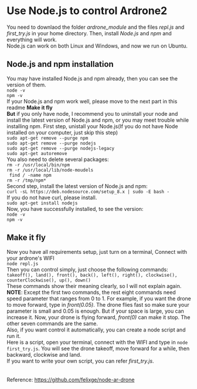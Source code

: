 Use Node.js to control Ardrone2
==================================
You need to downlaod the folder _ardrone_module_ and the files _repl.js_ and _first_try.js_ in your home directory. Then, install _Node.js_ and _npm_ and everything will work.
<br> Node.js can work on both Linux and Windows, and now we run on Ubuntu.

Node.js and npm installation
----------
You may have installed Node.js and npm already, then you can see the version of them.
<br> `node -v`
<br> `npm -v`
<br> If your Node.js and npm work well, please move to the next part in this readme **Make it fly**
<br> **But**  if you only have node, I recommend you to uninstall your node and install the latest version of Node.js and npm, or you may meet trouble while installing npm.
First step, unistall your Node.js(If you do not have Node installed on your computer, just skip this step)
<br>`sudo apt-get remove --purge npm`
<br> `sudo apt-get remove --purge nodejs`
<br>`sudo apt-get remove --purge nodejs-legacy`
<br> `sudo apt-get autoremove`
<br> You also need to delete several packages:
<br> `rm -r /usr/local/bin/npm`
<br> `rm -r /usr/local/lib/node-moudels`
<br> ` find / -name npm`
<br> `rm -r /tmp/npm*`
<br> Second step, install the latest version of Node.js and npm:
<br> `curl -sL https://deb.nodesource.com/setup_8.x | sudo -E bash -` 
<br> If you do not have curl, please install.
<br> `sudo apt-get install nodejs`
<br> Now, you have successfully installed, to see the version:
<br> `node -v`
<br> `npm -v`
<br>

Make it fly
--
Now you have all requirements setup, just turn on a terminal, Connect with your ardrone's WIFI
<br> `node repl.js`
<br> Then you can control simply, just choose the following commands:
<br> `takeoff(), land(), front(), back(), left(), right(), clockwise(), counterClockwise(), up(), down()`
<br> These commands show their meaning clearly, so I will not explain again.
<br> **NOTE**: Except the first two commands, the rest eight commands need speed parameter that ranges from 0 to 1. For example, if you want the drone to move forward, type in _front(0.05)_. The drone flies fast so make sure your parameter is small and 0.05 is enough. But if your space is large, you can increase it. Now, your drone is flying forward, _front(0)_ can make it stop. The other seven commands are the same.
<br> Also, if you want control it automatically, you can create a node script and run it. 
<br> Here is a script, open your terminal, connect with the WIFI and type in `node first_try.js`. You will see the drone takeoff, move forward for a while, then backward, clockwise and land.
<br> If you want to write your own script, you can refer _first_try.js_.
<br>
<br>
<br> Reference: https://github.com/felixge/node-ar-drone
